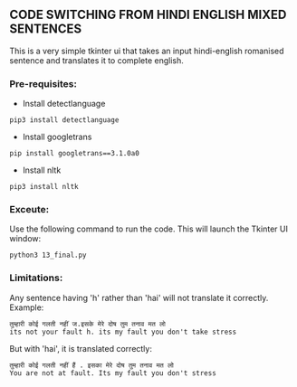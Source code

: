 ## CODE SWITCHING FROM HINDI ENGLISH MIXED SENTENCES

This is a very simple tkinter ui that takes an input hindi-english romanised sentence and translates it to complete english.

### Pre-requisites:
- Install detectlanguage
```
pip3 install detectlanguage
```
- Install googletrans
```
pip install googletrans==3.1.0a0
```
- Install nltk
```
pip3 install nltk
```

### Exceute:
Use the following command to run the code. This will launch the Tkinter UI window:
```
python3 13_final.py
```

### Limitations:
Any sentence having 'h' rather than 'hai' will not translate it correctly.
Example: 
```
तुम्हारी कोई गलती नहीं ज.इसके मेरे दोष तुम तनाव मत लो 
its not your fault h. its my fault you don't take stress
```

But with 'hai', it is translated correctly:
```
तुम्हारी कोई गलती नहीं हैं . इसका मेरे दोष तुम तनाव मत लो 
You are not at fault. Its my fault you don't stress
```
